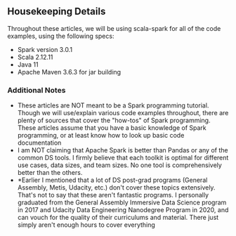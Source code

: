 
## Housekeeping Details

Throughout these articles, we will be using scala-spark for all of the code examples, using the following specs:

- Spark version 3.0.1
- Scala 2.12.11
- Java 11
- Apache Maven 3.6.3 for jar building

### Additional Notes
- These articles are NOT meant to be a Spark programming tutorial. Though we will use/explain various code examples throughout, there are plenty of sources that cover the "how-tos" of Spark programming. These articles assume that you have a basic knowledge of Spark programming, or at least know how to look up basic code documentation
- I am NOT claiming that Apache Spark is better than Pandas or any of the common DS tools. I firmly believe that each toolkit is optimal for different use cases, data sizes, and team sizes. No one tool is comprehensively better than the others.
- *Earlier I mentioned that a lot of DS post-grad programs (General Assembly, Metis, Udacity, etc.) don't cover these topics extensively. That's not to say that these aren't fantastic programs. I personally graduated from the General Assembly Immersive Data Science program in 2017 and Udacity Data Engineering Nanodegree Program in 2020, and can vouch for the quality of their curriculums and material. There just simply aren't enough hours to cover everything